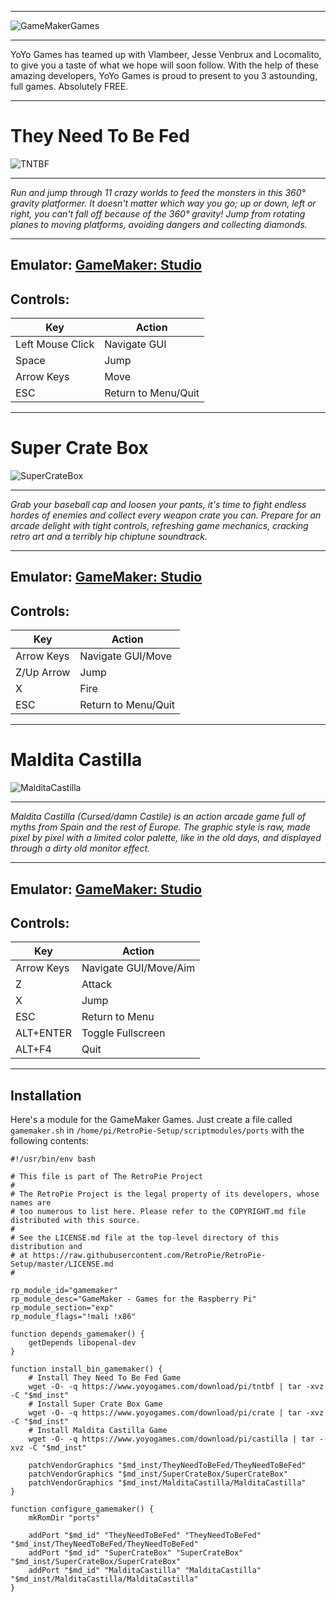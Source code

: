 ***
![GameMakerGames](https://www.raspberrypi.org/wp-content/uploads/2016/02/GameMaker-in-post-500x328.png)
***
YoYo Games has teamed up with Vlambeer, Jesse Venbrux and Locomalito, to give you a taste of what we hope will soon follow. With the help of these amazing developers, YoYo Games is proud to present to you 3 astounding, full games. Absolutely FREE.

***
# They Need To Be Fed
![TNTBF](https://img.yoyogames.com/pages/pi/TNTBF.png)

***
_Run and jump through 11 crazy worlds to feed the monsters in this 360° gravity platformer. It doesn't matter which way you go; up or down, left or right, you can't fall off because of the 360° gravity! Jump from rotating planes to moving platforms, avoiding dangers and collecting diamonds._

***
## Emulator: [GameMaker: Studio](http://www.yoyogames.com/gamemaker)

## Controls:
Key  |  Action
 --- | ---
Left Mouse Click | Navigate GUI
Space | Jump
Arrow Keys | Move
ESC | Return to Menu/Quit

***
# Super Crate Box
![SuperCrateBox](https://img.yoyogames.com/pages/pi/scb.png)

***
_Grab your baseball cap and loosen your pants, it's time to fight endless hordes of enemies and collect every weapon crate you can. Prepare for an arcade delight with tight controls, refreshing game mechanics, cracking retro art and a terribly hip chiptune soundtrack._

***
## Emulator: [GameMaker: Studio](http://www.yoyogames.com/gamemaker)

## Controls:
Key  |  Action
 --- | ---
Arrow Keys | Navigate GUI/Move
Z/Up Arrow | Jump
X | Fire
ESC | Return to Menu/Quit

***
# Maldita Castilla
![MalditaCastilla](https://img.yoyogames.com/pages/pi/Maldita%20Castilla.png)

***
_Maldita Castilla (Cursed/damn Castile) is an action arcade game full of myths from Spain and the rest of Europe. The graphic style is raw, made pixel by pixel with a limited color palette, like in the old days, and displayed through a dirty old monitor effect._

***
## Emulator: [GameMaker: Studio](http://www.yoyogames.com/gamemaker)

## Controls:
Key  |  Action
 --- | ---
Arrow Keys | Navigate GUI/Move/Aim
Z | Attack
X | Jump
ESC | Return to Menu
ALT+ENTER | Toggle Fullscreen
ALT+F4 | Quit

***
## Installation
Here's a module for the GameMaker Games. Just create a file called `gamemaker.sh` in `/home/pi/RetroPie-Setup/scriptmodules/ports` with the following contents:

```shell
#!/usr/bin/env bash

# This file is part of The RetroPie Project
# 
# The RetroPie Project is the legal property of its developers, whose names are
# too numerous to list here. Please refer to the COPYRIGHT.md file distributed with this source.
# 
# See the LICENSE.md file at the top-level directory of this distribution and 
# at https://raw.githubusercontent.com/RetroPie/RetroPie-Setup/master/LICENSE.md
#

rp_module_id="gamemaker"
rp_module_desc="GameMaker - Games for the Raspberry Pi"
rp_module_section="exp"
rp_module_flags="!mali !x86"

function depends_gamemaker() {
    getDepends libopenal-dev
}

function install_bin_gamemaker() {
    # Install They Need To Be Fed Game
    wget -O- -q https://www.yoyogames.com/download/pi/tntbf | tar -xvz -C "$md_inst"
    # Install Super Crate Box Game
    wget -O- -q https://www.yoyogames.com/download/pi/crate | tar -xvz -C "$md_inst"
    # Install Maldita Castilla Game
    wget -O- -q https://www.yoyogames.com/download/pi/castilla | tar -xvz -C "$md_inst"

    patchVendorGraphics "$md_inst/TheyNeedToBeFed/TheyNeedToBeFed"
    patchVendorGraphics "$md_inst/SuperCrateBox/SuperCrateBox"
    patchVendorGraphics "$md_inst/MalditaCastilla/MalditaCastilla"
}

function configure_gamemaker() {
    mkRomDir "ports"

    addPort "$md_id" "TheyNeedToBeFed" "TheyNeedToBeFed" "$md_inst/TheyNeedToBeFed/TheyNeedToBeFed"
    addPort "$md_id" "SuperCrateBox" "SuperCrateBox" "$md_inst/SuperCrateBox/SuperCrateBox"
    addPort "$md_id" "MalditaCastilla" "MalditaCastilla" "$md_inst/MalditaCastilla/MalditaCastilla"
}
```